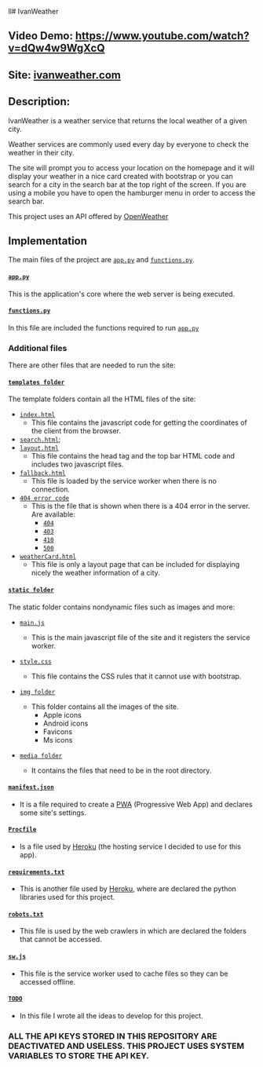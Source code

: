 ll# IvanWeather
## Video Demo: https://www.youtube.com/watch?v=dQw4w9WgXcQ
## Site: [ivanweather.com](https://ivanweather.com)
## Description:
IvanWeather is a weather service that returns the local weather of a given city.

Weather services are commonly used every day by everyone to check the weather in their city.

The site will prompt you to access your location on the homepage and it will display your weather in a nice card created with bootstrap or you can search for a city in the search bar at the top right of the screen. If you are using a mobile you have to open the hamburger menu in order to access the search bar.

This project uses an API offered by [OpenWeather](https://openweathermap.org/)

## Implementation
The main files of the project are [`app.py`](/app.py) and [`functions.py`](/functions.py).

#### [`app.py`](/app.py)
This is the application's core where the web server is being executed.

#### [`functions.py`](/functions.py)
In this file are included the functions required to run [`app.py`](/app.py)

### Additional files
There are other files that are needed to run the site:

#### [`templates folder`](/templates/)
The template folders contain all the HTML files of the site:
- [`index.html`](/templates/index.html)
    - This file contains the javascript code for getting the coordinates of the client from the browser.
- [`search.html`](/templates/search.html);
- [`layout.html`](/templates/layout.html)
    - This file contains the head tag and the top bar HTML code and includes two javascript files.
- [`fallback.html`](/templates/fallback.html)
    - This file is loaded by the service worker when there is no connection.
- [`404 error code`](/templates/404.html)
    - This is the file that is shown when there is a 404 error in the server. Are available:
        - [`404`](/templates/404.html)
        - [`403`](/templates/403.html)
        - [`410`](/templates/410.html)
        - [`500`](/templates/500.html)
- [`weatherCard.html`](/templates/weatherCard.html)
    - This file is only a layout page that can be included for displaying nicely the weather information of a city.

#### [`static folder`](/static/)
The static folder contains nondynamic files such as images and more:
- [`main.js`](/static/main.js)
    - This is the main javascript file of the site and it registers the service worker.
- [`style.css`](/static/style.css)
    - This file contains the CSS rules that it cannot use with bootstrap.
- [`img folder`](/static/img/)
    - This folder contains all the images of the site.
        - Apple icons
        - Android icons
        - Favicons
        - Ms icons

- [`media folder`](/media/)
    - It contains the files that need to be in the root directory.

#### [`manifest.json`](/manifest.json)
- It is a file required to create a [PWA](https://it.wikipedia.org/wiki/Progressive_Web_App) (Progressive Web App) and declares some site's settings.

#### [`Procfile`](/Procfile)
- Is a file used by [Heroku](https://heroku.com) (the hosting service I decided to use for this app).

#### [`requirements.txt`](/requirements.txt)
- This is another file used by [Heroku](https://heroku.com), where are declared the python libraries used for this project.

#### [`robots.txt`](/robots.txt)
- This file is used by the web crawlers in which are declared the folders that cannot be accessed.

#### [`sw.js`](/sw.js)
- This file is the service worker used to cache files so they can be accessed offline.

#### [`TODO`](/TODO)
- In this file I wrote all the ideas to develop for this project.

### ALL THE API KEYS STORED IN THIS REPOSITORY ARE DEACTIVATED AND USELESS. THIS PROJECT USES SYSTEM VARIABLES TO STORE THE API KEY.
